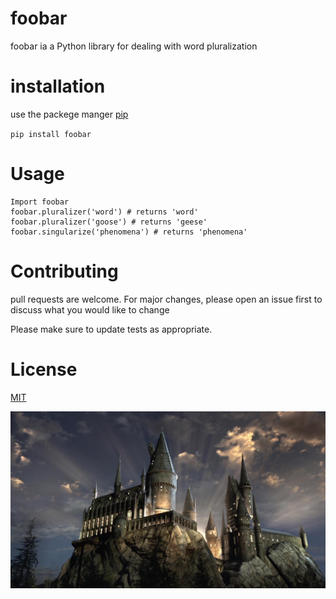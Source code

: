 # foobar
foobar ia a Python library for dealing with word pluralization
# installation
use the packege manger [pip](https://commonmark.org/help/)

`pip install foobar`
# Usage
```
Import foobar
foobar.pluralizer('word') # returns 'word'
foobar.pluralizer('goose') # returns 'geese'
foobar.singularize('phenomena') # returns 'phenomena'

```
# Contributing
pull requests are welcome. For major changes, please open an issue first to discuss what you would like to change

Please make sure to update tests as appropriate.
# License
[MIT](https://commonmark.org/help/)

![](https://github.com/AlaaSaadallah/main/blob/main/images/img.jpeg)